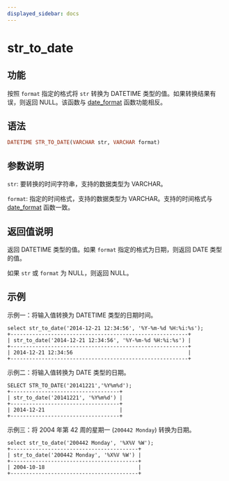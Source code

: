 ```yaml
---
displayed_sidebar: docs
---
```


# str_to_date

## 功能

按照 `format` 指定的格式将 `str` 转换为 DATETIME 类型的值。如果转换结果有误，则返回 NULL。该函数与 [date_format](./date_format.md) 函数功能相反。

## 语法

```Haskell
DATETIME STR_TO_DATE(VARCHAR str, VARCHAR format)
```

## 参数说明

`str`: 要转换的时间字符串，支持的数据类型为 VARCHAR。

`format`: 指定的时间格式，支持的数据类型为 VARCHAR。支持的时间格式与 [date_format](./date_format.md) 函数一致。

## 返回值说明

返回 DATETIME 类型的值。如果 `format` 指定的格式为日期，则返回 DATE 类型的值。

如果 `str` 或 `format` 为 NULL，则返回 NULL。

## 示例

示例一：将输入值转换为 DATETIME 类型的日期时间。

```Plain
select str_to_date('2014-12-21 12:34:56', '%Y-%m-%d %H:%i:%s');
+---------------------------------------------------------+
| str_to_date('2014-12-21 12:34:56', '%Y-%m-%d %H:%i:%s') |
+---------------------------------------------------------+
| 2014-12-21 12:34:56                                     |
+---------------------------------------------------------+
```

示例二：将输入值转换为 DATE 类型的日期。

```Plain
SELECT STR_TO_DATE('20141221','%Y%m%d');
+-----------------------------------+
| str_to_date('20141221', '%Y%m%d') |
+-----------------------------------+
| 2014-12-21                        |
+-----------------------------------+
```

示例三：将 2004 年第 42 周的星期一 (`200442 Monday`) 转换为日期。

```Plain
select str_to_date('200442 Monday', '%X%V %W');
+-----------------------------------------+
| str_to_date('200442 Monday', '%X%V %W') |
+-----------------------------------------+
| 2004-10-18                              |
+-----------------------------------------+
```
